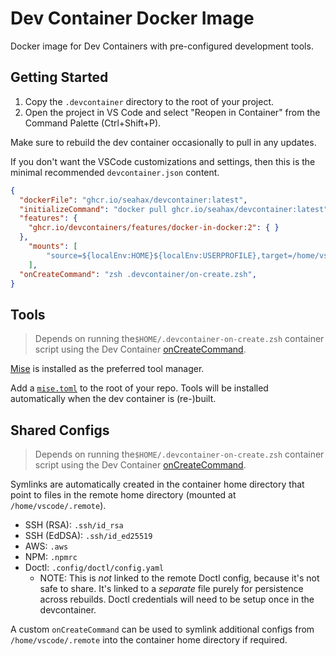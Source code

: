 # Dev Container Docker Image

Docker image for Dev Containers with pre-configured development tools.

## Getting Started

1. Copy the `.devcontainer` directory to the root of your project.
2. Open the project in VS Code and select "Reopen in Container" from the
   Command Palette (Ctrl+Shift+P).

Make sure to rebuild the dev container occasionally to pull in any updates.

If you don't want the VSCode customizations and settings, then this is the minimal recommended `devcontainer.json` content.

```json
{
  "dockerFile": "ghcr.io/seahax/devcontainer:latest",
  "initializeCommand": "docker pull ghcr.io/seahax/devcontainer:latest",
  "features": {
    "ghcr.io/devcontainers/features/docker-in-docker:2": { }
  },
	"mounts": [
		"source=${localEnv:HOME}${localEnv:USERPROFILE},target=/home/vscode/.remote,type=bind"
	],
  "onCreateCommand": "zsh .devcontainer/on-create.zsh",
}
```

## Tools

> Depends on running the`$HOME/.devcontainer-on-create.zsh` container script using the Dev Container [onCreateCommand](https://containers.dev/implementors/json_reference/#lifecycle-scripts).

[Mise](https://mise.com) is installed as the preferred tool manager.

Add a [`mise.toml`](https://mise.jdx.dev/configuration.html) to the root of your repo. Tools will be installed automatically when the dev container is (re-)built.

## Shared Configs

> Depends on running the`$HOME/.devcontainer-on-create.zsh` container script using the Dev Container [onCreateCommand](https://containers.dev/implementors/json_reference/#lifecycle-scripts).

Symlinks are automatically created in the container home directory that point to files in the remote home directory (mounted at `/home/vscode/.remote`).

- SSH (RSA): `.ssh/id_rsa`
- SSH (EdDSA): `.ssh/id_ed25519`
- AWS: `.aws`
- NPM: `.npmrc`
- Doctl: `.config/doctl/config.yaml`
  - NOTE: This is _not_ linked to the remote Doctl config, because it's not safe
    to share. It's linked to a _separate_ file purely for persistence across
    rebuilds. Doctl credentials will need to be setup once in the devcontainer.

A custom `onCreateCommand` can be used to symlink additional configs from `/home/vscode/.remote` into the container home directory if required.
